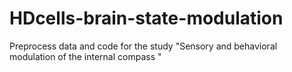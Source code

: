 # HDcells-brain-state-modulation
Preprocess data and code for the study "Sensory and behavioral modulation of the internal compass "
